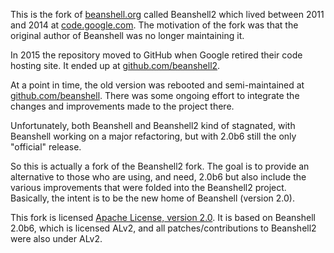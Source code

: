 This is the fork of [beanshell.org](http://www.beanshell.org/) called Beanshell2 which lived between 2011 and
2014 at [code.google.com](https://code.google.com/p/beanshell2). The motivation of the fork was that the
original author of Beanshell was no longer maintaining it.

In 2015 the repository moved to GitHub when Google retired their code hosting site. It ended up at [github.com/beanshell2](https://github.com/pejobo/beanshell2).

At a point in time, the old version was rebooted and semi-maintained at [github.com/beanshell](https://github.com/beanshell). There was some
ongoing effort to integrate the changes and improvements made to the project there. 

Unfortunately, both Beanshell and Beanshell2 kind of stagnated, with Beanshell working on a major refactoring, but with 2.0b6 still the only
"official" release.

So this is actually a fork of the Beanshell2 fork. The goal is to provide an alternative to those who are using, and need, 2.0b6 but
also include the various improvements that were folded into the Beanshell2 project. Basically, the intent is to be the new home
of Beanshell (version 2.0).

This fork is licensed [Apache License, version 2.0](http://www.apache.org/licenses/LICENSE-2.0). It is based on
Beanshell 2.0b6, which is licensed ALv2, and all patches/contributions to Beanshell2 were also under ALv2.


